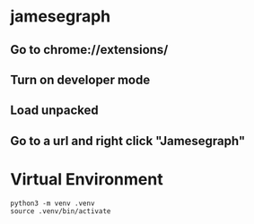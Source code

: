 # jamesegraph

## Go to chrome://extensions/
## Turn on developer mode
## Load unpacked

## Go to a url and right click "Jamesegraph"


# Virtual Environment

```
python3 -m venv .venv
source .venv/bin/activate
```